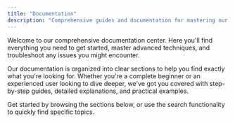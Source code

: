 ```yaml
---
title: "Documentation"
description: "Comprehensive guides and documentation for mastering our music application"
---
```


Welcome to our comprehensive documentation center. Here you'll find everything you need to get started, master advanced techniques, and troubleshoot any issues you might encounter.

Our documentation is organized into clear sections to help you find exactly what you're looking for. Whether you're a complete beginner or an experienced user looking to dive deeper, we've got you covered with step-by-step guides, detailed explanations, and practical examples.

Get started by browsing the sections below, or use the search functionality to quickly find specific topics.